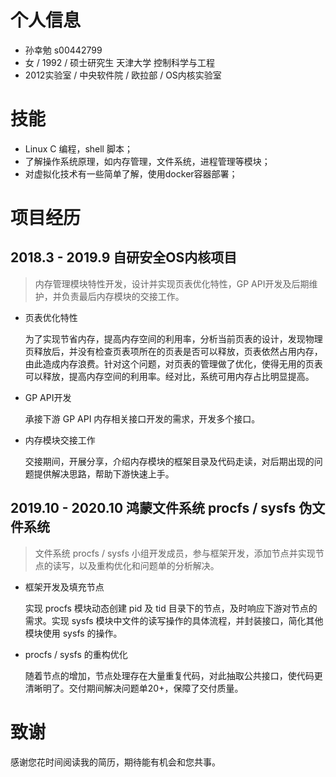 # 个人信息
-	孙幸勉 s00442799
-	女 / 1992 / 硕士研究生 天津大学 控制科学与工程
-	2012实验室 / 中央软件院 / 欧拉部 / OS内核实验室


# 技能
		
- Linux C 编程，shell 脚本；
- 了解操作系统原理，如内存管理，文件系统，进程管理等模块；
- 对虚拟化技术有一些简单了解，使用docker容器部署；


# 项目经历

## 2018.3 - 2019.9 自研安全OS内核项目

> 内存管理模块特性开发，设计并实现页表优化特性，GP API开发及后期维护，并负责最后内存模块的交接工作。

- 页表优化特性

  为了实现节省内存，提高内存空间的利用率，分析当前页表的设计，发现物理页释放后，并没有检查页表项所在的页表是否可以释放，页表依然占用内存，由此造成内存浪费。针对这个问题，对页表的管理做了优化，使得无用的页表可以释放，提高内存空间的利用率。经对比，系统可用内存占比明显提高。

- GP API开发

  承接下游 GP API 内存相关接口开发的需求，开发多个接口。

- 内存模块交接工作

  交接期间，开展分享，介绍内存模块的框架目录及代码走读，对后期出现的问题提供解决思路，帮助下游快速上手。

## 2019.10 - 2020.10 鸿蒙文件系统 procfs / sysfs 伪文件系统

> 文件系统 procfs / sysfs 小组开发成员，参与框架开发，添加节点并实现节点的读写，以及重构优化和问题单的分析解决。

- 框架开发及填充节点

  实现 procfs 模块动态创建 pid 及 tid 目录下的节点，及时响应下游对节点的需求。实现 sysfs 模块中文件的读写操作的具体流程，并封装接口，简化其他模块使用 sysfs 的操作。

- procfs / sysfs 的重构优化

  随着节点的增加，节点处理存在大量重复代码，对此抽取公共接口，使代码更清晰明了。交付期间解决问题单20+，保障了交付质量。

# 致谢

感谢您花时间阅读我的简历，期待能有机会和您共事。
